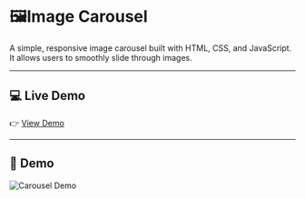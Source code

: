 # 🖼️Image Carousel
A simple, responsive image carousel built with HTML, CSS, and JavaScript. It allows users to smoothly slide through images.

---

## 💻 Live Demo
👉 [View Demo](https://aishi1528.github.io/Image-Carousel/)

---

## 📸 Demo
![Carousel Demo]()
